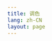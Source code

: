 ```yaml
---
title: 调色
lang: zh-CN
layout: page
---
```


<Palette />
<!--this file is copied from Chinese md, remove this comment to update it, or it will be overwritten on next build-->